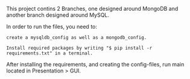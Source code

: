 This project contins 2 Branches, one designed around MongoDB and another branch designed around MySQL.

In order to run the files, you need to:

    create a mysqldb_config as well as a mongodb_config.

    Install required packages by writing "$ pip install -r requirements.txt" in a terminal.

After installing the requirements, and creating the config-files, run main located in Presentation > GUI.
